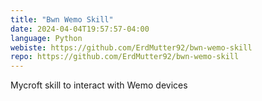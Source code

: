 ```yaml
---
title: "Bwn Wemo Skill"
date: 2024-04-04T19:57:57-04:00
language: Python
webiste: https://github.com/ErdMutter92/bwn-wemo-skill
repo: https://github.com/ErdMutter92/bwn-wemo-skill
---
```

Mycroft skill to interact with Wemo devices